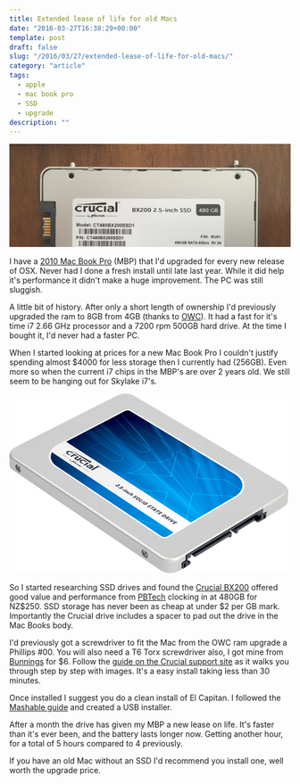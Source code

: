 ```yaml
---
title: Extended lease of life for old Macs
date: "2016-03-27T16:38:29+00:00"
template: post
draft: false
slug: "/2016/03/27/extended-lease-of-life-for-old-macs/"
category: "article"
tags:
  - apple
  - mac book pro
  - SSD
  - upgrade
description: ""
---
```


![BX200 2.5 inch SSD - 480GB](./crucial-bx200-feature.jpg)

I have a [2010 Mac Book Pro](http://www.everymac.com/systems/apple/macbook_pro/specs/macbook-pro-core-i7-2.66-aluminum-15-mid-2010-unibody-specs.html) (MBP) that I'd upgraded for every new release of OSX. Never had I done a fresh install until late last year. While it did help it's performance it didn't make a huge improvement. The PC was still sluggish.

A little bit of history. After only a short length of ownership I'd previously upgraded the ram to 8GB from 4GB (thanks to [OWC](http://eshop.macsales.com/shop/memory/Apple_MacBook_MacBook_Pro/Upgrade/DDR3)). It had a fast for it's time i7 2.66 GHz processor and a 7200 rpm 500GB hard drive. At the time I bought it, I'd never had a faster PC.

When I started looking at prices for a new Mac Book Pro I couldn't justify spending almost $4000 for less storage then I currently had (256GB). Even more so when the current i7 chips in the MBP's are over 2 years old. We still seem to be hanging out for Skylake i7's.

![BX200](./BX200.png)

So I started researching SSD drives and found the [Crucial BX200](http://www.crucial.com/usa/en/storage-ssd-bx200) offered good value and performance from [PBTech](<http://www.pbtech.co.nz/index.php?z=p&p=HDDCRU10480&name=Crucial-BX200-480GB-SATA-2.5-7mm-(with-9.5mm-adapt)>) clocking in at 480GB for NZ$250. SSD storage has never been as cheap at under $2 per GB mark. Importantly the Crucial drive includes a spacer to pad out the drive in the Mac Books body.

I'd previously got a screwdriver to fit the Mac from the OWC ram upgrade a Phillips #00. You will also need a T6 Torx screwdriver also, I got mine from [Bunnings](http://www.bunnings.co.nz/fuller-pro-tamperproof-t-6x100mm-screwdriver_p00193579) for $6. Follow the [guide on the Crucial support site](http://guides.crucial.com/Guide/MacBook-Pro-15-Inch-Unibody-2-53-GHz-Mid-2009-SSD-Installation/359/1) as it walks you through step by step with images. It's a easy install taking less than 30 minutes.

Once installed I suggest you do a clean install of El Capitan. I followed the [Mashable guide](http://mashable.com/2015/10/01/clean-install-os-x-el-capitan/#8NeoXDu_zEqZ) and created a USB installer.

After a month the drive has given my MBP a new lease on life. It's faster than it's ever been, and the battery lasts longer now. Getting another hour, for a total of 5 hours compared to 4 previously.

If you have an old Mac without an SSD I'd recommend you install one, well worth the upgrade price.
